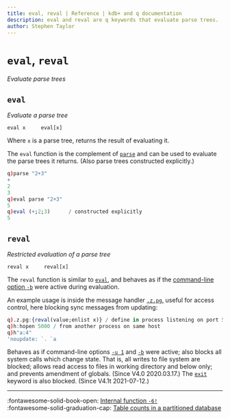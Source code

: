 ```yaml
---
title: eval, reval | Reference | kdb+ and q documentation
description: eval and reval are q keywords that evaluate parse trees.
author: Stephen Taylor
---
```

# `eval`, `reval`

_Evaluate parse trees_





## `eval`

_Evaluate a parse tree_

```syntax
eval x     eval[x]
```

Where `x` is a parse tree, returns the result of evaluating it. 

The `eval` function is the complement of [`parse`](parse.md) and can be used to evaluate the parse trees it returns. (Also parse trees constructed explicitly.)

```q
q)parse "2+3"
+
2
3
q)eval parse "2+3"
5
q)eval (+;2;3)      / constructed explicitly
5
```





## `reval`

_Restricted evaluation of a parse tree_

```syntax
reval x     reval[x]
```

The `reval` function is similar to [`eval`](eval.md), and behaves as if the [command-line option `-b`](../basics/cmdline.md#-b-blocked) were active during evaluation.

An example usage is inside the message handler [`.z.pg`,](dotz.md#zpg-get) useful for access control, here blocking sync messages from updating:

```q
q).z.pg:{reval(value;enlist x)} / define in process listening on port 5000
q)h:hopen 5000 / from another process on same host
q)h"a:4"
'noupdate: `. `a
```

Behaves as if command-line options [`-u 1`](../basics/cmdline.md#-u-usr-pwd) and [`-b`](../basics/cmdline.md#-b-blocked) were active; also blocks all system calls which change state.
That is, all writes to file system are blocked; allows read access to files in working directory and below only; and prevents amendment of globals.
(Since V4.0 2020.03.17.)
The [`exit`](exit.md) keyword is also blocked. (Since V4.1t 2021-07-12.)



----
:fontawesome-solid-book-open:
[Internal function `-6!`](../basics/internal.md#-6x-eval)
<br>
:fontawesome-solid-graduation-cap:
[Table counts in a partitioned database](../kb/partition.md#table-counts)

